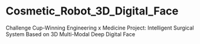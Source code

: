 # Cosmetic_Robot_3D_Digital_Face
Challenge Cup-Winning Engineering x Medicine Project: Intelligent Surgical System Based on 3D Multi-Modal Deep Digital Face
